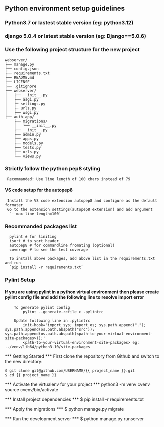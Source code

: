 ## Python environment setup guidelines
### Python3.7 or lastest stable version (eg: python3.12)
### django 5.0.4 or latest stable version (eg: Django==5.0.6)
### Use the following project structure for the new project
    webserver/
    ├── manage.py
    ├── config.json             
    ├── requirements.txt        
    ├── README.md               
    ├── LICENSE                 
    |── .gitignore         
    ├── webserver/
    │   ├── __init__.py
    │   ├── asgi.py
    │   ├─ settings.py
    │   ├─ urls.py
    │   ├── wsgi.py
    ├── auth_app/
        ├── migrations/
        │   └── __init__.py
        ├── __init__.py
        ├── admin.py
        ├── apps.py
        ├── models.py
        ├── tests.py
        ├── urls.py
        └── views.py

### Strictly follow the python pep8 styling
     Recommanded: Use line length of 100 chars instead of 79
   #### VS code setup for the autopep8
     Install the VS code extension autopep8 and configure as the default formater
     Go to the extension settings(autopep8 extension) and add argument
      `--max-line-length=100`

### Recommanded packages list
      pylint # for liniting
      isort # to sort header
      autopep8 # for commandline fromating (optional)
      coverage # to see the test coverage
      
      To install above packages, add above list in the requirements.txt and run 
      `pip install -r requirements.txt`
    

### Pylint Setup
   #### If you are using pylint in a python virtual environment then please create pylint config file and add the following line to resolve import error
        To generate pylint config
            pylint --generate-rcfile > .pylintrc
         
        Update following line in .pylintrc
            init-hook='import sys; import os; sys.path.append("."); sys.path.append(os.path.abspath("src")); sys.path.append(os.path.abspath(<path-to-your-virtual-environment-site-packages>));'
            <path-to-your-virtual-environment-site-packages> eg: ../venv/lib64/python3.10/site-packages

*** Getting Started ***
    First clone the repository from Github and switch to the new directory:

    $ git clone git@github.com/USERNAME/{{ project_name }}.git
    $ cd {{ project_name }}

*** Activate the virtualenv for your project ***
    python3 -m venv cvenv
    source cvenv/bin/activate

*** Install project dependencies ***
    $ pip install -r requirements.txt

*** Apply the migrations ***
    $ python manage.py migrate

*** Run the development server ***
    $ python manage.py runserver